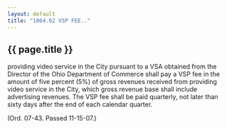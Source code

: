 ```yaml
---
layout: default 
title: "1064.02 VSP FEE.."
---
```


{{ page.title }}
----------------
providing video service in the City pursuant to a VSA obtained from the
Director of the Ohio Department of Commerce shall pay a VSP fee in the
amount of five percent (5%) of gross revenues received from providing
video service in the City, which gross revenue base shall include
advertising revenues. The VSP fee shall be paid quarterly, not later
than sixty days after the end of each calendar quarter.

(Ord. 07-43. Passed 11-15-07.)
